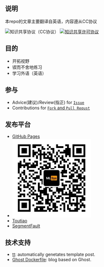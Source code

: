 ## 说明
本repo的文章主要翻译自英语，内容遵从CC协议

![知识共享协议（CC协议）](https://img.shields.io/badge/License-Creative%20Commons-brightgreen.svg)
<a rel="license" href="http://creativecommons.org/licenses/by-nc-sa/4.0/"><img alt="知识共享许可协议" style="border-width:0" src="https://i.creativecommons.org/l/by-nc-sa/4.0/88x31.png" /></a>

## 目的
- 开拓视野
- 锲而不舍地练习
- 学习外语（英语）

## 参与
- Advice(建议)/Review(指正) for [`Issue`](https://github.com/adolphlwq/translate/issues/new)
- Contributions for [`Fork` and `Pull Requst`](https://github.com/adolphlwq/translate/fork)

## 发布平台
- [GitHub Pages](https://adolphlwq.xyz/translate)
- ![WeChat Map](https://raw.githubusercontent.com/adolphlwq/osshub/master/oss/wechat/wechat_sysml.jpg)
- [Toutiao](https://www.toutiao.com/c/user/109259952103/#mid=1620744253628420)
- [SegmentFault](https://segmentfault.com/blog/quantalk)

## 技术支持
- [tt](https://github.com/adolphlwq/tt): automatically genetates template post.
- [Ghost Dockerfile](https://github.com/adolphlwq/ghost-blog): blog based on Ghost.